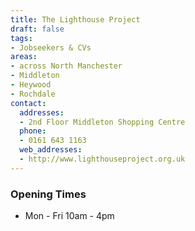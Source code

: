 ```yaml
---
title: The Lighthouse Project
draft: false
tags:
- Jobseekers & CVs
areas:
- across North Manchester
- Middleton
- Heywood
- Rochdale
contact:
  addresses:
  - 2nd Floor Middleton Shopping Centre
  phone:
  - 0161 643 1163
  web_addresses:
  - http://www.lighthouseproject.org.uk
---
```


### Opening Times
* Mon - Fri 10am - 4pm

